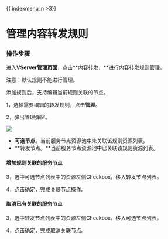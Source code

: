 {{ indexmenu_n >3}}

# 管理内容转发规则

### 操作步骤

进入**VServer管理页面**，点击**内容转发，**进行内容转发规则管理。

注意：默认规则不能进行管理。

添加规则后，支持编辑当前规则关联的节点。

1，选择需要编辑的转发规则，点击**管理**。

2，弹出管理弹窗。

![](../../../.gitbook/assets/image%20%2815%29.png)

* **可选节点**。当前服务节点资源池中未关联该规则资源列表。
* **转发节点。**当前服务节点资源池中已关联该规则资源列表。

#### 增加规则关联的服务节点

3，选中可选节点列表中的资源左侧Checkbox，移入转发节点列表。

4，点击确定，完成关联节点操作。

#### 取消已有关联的服务节点

3，选中转发节点列表中的资源左侧Checkbox，移入可选节点列表。

4，点击确定，完成取消关联节点。

